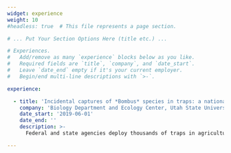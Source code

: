 ```yaml
---
widget: experience
weight: 10
#headless: true  # This file represents a page section.

# ... Put Your Section Options Here (title etc.) ...

# Experiences.
#   Add/remove as many `experience` blocks below as you like.
#   Required fields are `title`, `company`, and `date_start`.
#   Leave `date_end` empty if it's your current employer.
#   Begin/end multi-line descriptions with `>-`.

experience:

  - title: 'Incidental captures of *Bombus* species in traps: a national survey'
    company: 'Biology Department and Ecology Center, Utah State University'
    date_start: '2019-06-01'
    date_end: ''
    description: >-
      Federal and state agencies deploy thousands of traps in agricultural fields throughout the U.S. to conduct annual field surveys for early detection of non-native Lepidopterans. It is well known that Bombus are commonly collected as bycatch within these insect traps; however, no study has assessed regional variation in bycatch composition. Therefore, our objectives were to characterize the nature and scope of Bombus bycatch throughout the U.S. to better understand regional effects of traps on pollinator communities and evaluate differences in landscape composition and configuration to determine the effect of agricultural land management practices on pollinator diversity. Bycatch was collected from insect traps within agricultural fields throughout Florida, Indiana, Kansas, Kentucky, Maryland, South Carolina, Utah, Virginia, and West Virginia from 2018 to 2020. Bombus fervidus, B. bimaculatus, B. impatiens, B. pensylvanicus, and B. huntii were the five most abundant species within traps, comprising 86% of total captures. Species richness was consistent with published data suggesting that Bombus captures are representative of the expected community. However, some of the commonly trapped species (B. fervidus, B. pensylvanicus, and B. auricomus) are historically uncommon throughout their ranges.

---
```

